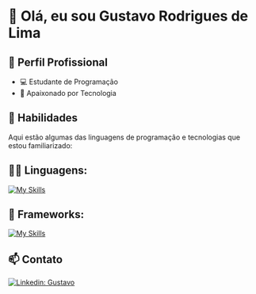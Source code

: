 # 👋 Olá, eu sou Gustavo Rodrigues de Lima

## 💼 Perfil Profissional

- 💻 Estudante de Programação
- 🌱 Apaixonado por Tecnologia

## 🚀 Habilidades

Aqui estão algumas das linguagens de programação e tecnologias que estou familiarizado:

## 👨‍💻 Linguagens: 
[![My Skills](https://skillicons.dev/icons?i=javascript,ts)](https://skillicons.dev)

## 🧰 Frameworks: 
[![My Skills](https://skillicons.dev/icons?i=react,nestjs,nodejs)](https://skillicons.dev)

## 📫 Contato

[![Linkedin: Gustavo](https://img.shields.io/badge/-gustavo-blue?style=flat-square&logo=Linkedin&logoColor=white&link=https://www.linkedin.com/in/devellenias/)]()

